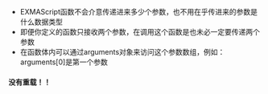 - EXMAScript函数不会介意传递进来多少个参数，也不用在乎传进来的参数是什么数据类型
- 即便你定义的函数只接收两个参数，在调用这个函数是也未必一定要传递两个参数
- 在函数体内可以通过arguments对象来访问这个参数数组，例如：arguments[0]是第一个参数

#### 没有重载！！